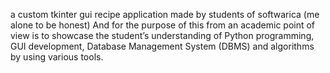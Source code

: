 a custom tkinter gui recipe application made by students of softwarica (me alone to be honest)
And for the purpose of this from an academic point of view is to showcase the student’s understanding of Python programming, GUI development, Database Management System (DBMS) and algorithms by using various tools.
